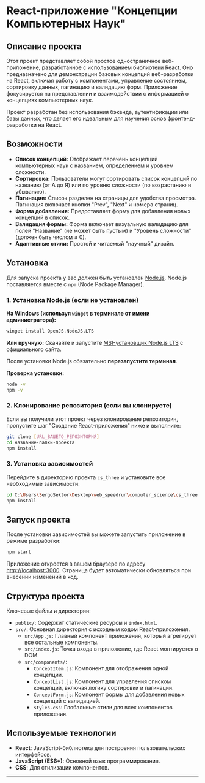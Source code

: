 
# React-приложение "Концепции Компьютерных Наук"

## Описание проекта

Этот проект представляет собой простое одностраничное веб-приложение, разработанное с использованием библиотеки React. Оно предназначено для демонстрации базовых концепций веб-разработки на React, включая работу с компонентами, управление состоянием, сортировку данных, пагинацию и валидацию форм. Приложение фокусируется на представлении и взаимодействии с информацией о концепциях компьютерных наук.

Проект разработан без использования бэкенда, аутентификации или базы данных, что делает его идеальным для изучения основ фронтенд-разработки на React.

## Возможности

-   **Список концепций:** Отображает перечень концепций компьютерных наук с названием, определением и уровнем сложности.
-   **Сортировка:** Пользователи могут сортировать список концепций по названию (от А до Я) или по уровню сложности (по возрастанию и убыванию).
-   **Пагинация:** Список разделен на страницы для удобства просмотра. Пагинация включает кнопки "Prev", "Next" и номера страниц.
-   **Форма добавления:** Предоставляет форму для добавления новых концепций в список.
-   **Валидация формы:** Форма включает визуальную валидацию для полей "Название" (не может быть пустым) и "Уровень сложности" (должен быть числом ≥ 0).
-   **Адаптивные стили:** Простой и читаемый "научный" дизайн.

## Установка

Для запуска проекта у вас должен быть установлен [Node.js](https://nodejs.org/). Node.js поставляется вместе с `npm` (Node Package Manager).

### 1. Установка Node.js (если не установлен)

**На Windows (используя `winget` в терминале от имени администратора):**

```bash
winget install OpenJS.NodeJS.LTS
```

**Или вручную:**
Скачайте и запустите [MSI-установщик Node.js LTS](https://nodejs.org/en/download/) с официального сайта.

После установки Node.js обязательно **перезапустите терминал**.

**Проверка установки:**

```bash
node -v
npm -v
```

### 2. Клонирование репозитория (если вы клонируете)

Если вы получили этот проект через клонирование репозитория, пропустите шаг "Создание React-приложения" ниже и выполните:

```bash
git clone [URL_ВАШЕГО_РЕПОЗИТОРИЯ]
cd название-папки-проекта
npm install
```

### 3. Установка зависимостей

Перейдите в директорию проекта `cs_three` и установите все необходимые зависимости:

```bash
cd C:\Users\SergoSektor\Desktop\web_speedrun\computer_science\cs_three
npm install
```

## Запуск проекта

После установки зависимостей вы можете запустить приложение в режиме разработки:

```bash
npm start
```

Приложение откроется в вашем браузере по адресу [http://localhost:3000](http://localhost:3000). Страница будет автоматически обновляться при внесении изменений в код.

## Структура проекта

Ключевые файлы и директории:

-   `public/`: Содержит статические ресурсы и `index.html`.
-   `src/`: Основная директория с исходным кодом React-приложения.
    -   `src/App.js`: Главный компонент приложения, который агрегирует все остальные компоненты.
    -   `src/index.js`: Точка входа в приложение, где React монтируется в DOM.
    -   `src/components/`:
        -   `ConceptItem.js`: Компонент для отображения одной концепции.
        -   `ConceptList.js`: Компонент для управления списком концепций, включая логику сортировки и пагинации.
        -   `ConceptForm.js`: Компонент формы для добавления новых концепций с валидацией.
        -   `styles.css`: Глобальные стили для всех компонентов приложения.

## Используемые технологии

-   **React**: JavaScript-библиотека для построения пользовательских интерфейсов.
-   **JavaScript (ES6+)**: Основной язык программирования.
-   **CSS**: Для стилизации компонентов.

---
